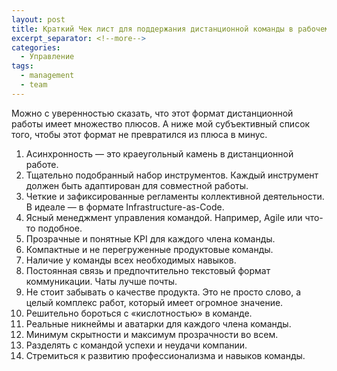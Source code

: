 ```yaml
---
layout: post
title: Краткий Чек лист для поддержания дистанционной команды в рабочем состоянии (IT)
excerpt_separator: <!--more-->
categories:
  - Управление
tags:
  - management
  - team
---
```


Можно с уверенностью сказать, что этот формат дистанционной работы имеет множество плюсов. А ниже мой субъективный список того, чтобы этот формат не превратился из плюса в минус.

<!--more-->

1. Асинхронность — это краеугольный камень в дистанционной работе.
2. Тщательно подобранный набор инструментов. Каждый инструмент должен быть адаптирован для совместной работы.
3. Четкие и зафиксированные регламенты коллективной деятельности. В идеале — в формате Infrastructure-as-Code.
4. Ясный менеджмент управления командой. Например, Agile или что-то подобное.
5. Прозрачные и понятные KPI для каждого члена команды.
6. Компактные и не перегруженные продуктовые команды.
7. Наличие у команды всех необходимых навыков.
8. Постоянная связь и предпочтительно текстовый формат коммуникации. Чаты лучше почты.
9. Не стоит забывать о качестве продукта. Это не просто слово, а целый комплекс работ, который имеет огромное значение.
10. Решительно бороться с «кислотностью» в команде.
11. Реальные никнеймы и аватарки для каждого члена команды.
12. Минимум скрытности и максимум прозрачности во всем.
13. Разделять с командой успехи и неудачи компании.
14. Стремиться к развитию профессионализма и навыков команды.
